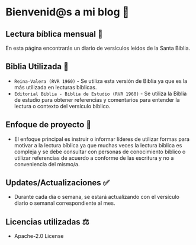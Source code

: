 # Bienvenid@s a mi blog :space_invader:
## Lectura bíblica mensual :robot:

En esta página encontrarás un diario de versículos leídos de la Santa Biblia.    

## Biblia Utilizada :blue_book:

* `Reina-Valera (RVR 1960)` - Se utiliza esta versión de Biblia ya que es la más utilizada en lecturas bíblicas. 
* `Editorial Biblia - Biblia de Estudio (RVR 1960)` - Se utiliza la Biblia de estudio para obtener referencias y comentarios para entender la lectura o contexto del versículo bíblico.


## Enfoque de proyecto :open_file_folder:

- El enfoque principal es instruir o informar líderes de utilizar formas para motivar a la lectura bíblica ya que muchas veces la lectura bíblica es compleja y se debe consultar con personas de conocimiento bíblico o utilizar referencias de acuerdo a conforme de las escritura y no a conveniencia del mismo/a.

## Updates/Actualizaciones :white_check_mark:

- Durante cada día o semana, se estará actualizando con el versículo diario o semanal correspondiente al mes.

## Licencias utilizadas :balance_scale:
- Apache-2.0 License 